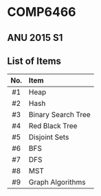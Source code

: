 # COMP6466
ANU 2015 S1
---

## List of Items
| No. | Item |
|:--:|:---|
|#1| Heap |
|#2| Hash |
|#3| Binary Search Tree |
|#4| Red Black Tree |
|#5| Disjoint Sets |
|#6| BFS |
|#7| DFS |
|#8| MST |
|#9| Graph Algorithms |
